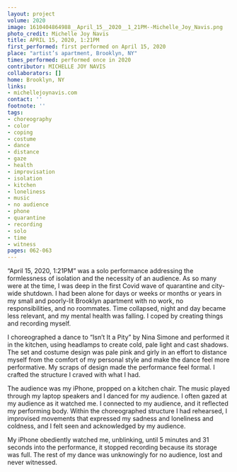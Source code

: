 ```yaml
---
layout: project
volume: 2020
image: 1610404864988__April_15__2020__1_21PM--Michelle_Joy_Navis.png
photo_credit: Michelle Joy Navis
title: APRIL 15, 2020, 1:21PM
first_performed: first performed on April 15, 2020
place: "artist’s apartment, Brooklyn, NY"
times_performed: performed once in 2020
contributor: MICHELLE JOY NAVIS
collaborators: []
home: Brooklyn, NY
links: 
- michellejoynavis.com
contact: ''
footnote: ''
tags:
- choreography
- color
- coping
- costume
- dance
- distance
- gaze
- health
- improvisation
- isolation
- kitchen
- loneliness
- music
- no audience
- phone
- quarantine
- recording
- solo
- time
- witness
pages: 062-063
---
```


“April 15, 2020, 1:21PM” was a solo performance addressing the formlessness of isolation and the necessity of an audience. As so many were at the time, I was deep in the first Covid wave of quarantine and city-wide shutdown. I had been alone for days or weeks or months or years in my small and poorly-lit Brooklyn apartment with no work, no responsibilities, and no roommates. Time collapsed, night and day became less relevant, and my mental health was falling. I coped by creating things and recording myself. 

I choreographed a dance to “Isn’t It a Pity” by Nina Simone and performed it in the kitchen, using headlamps to create cold, pale light and cast shadows. The set and costume design was pale pink and girly in an effort to distance myself from the comfort of my personal style and make the dance feel more performative. My scraps of design made the performance feel formal. I crafted the structure I craved with what I had.

The audience was my iPhone, propped on a kitchen chair. The music played through my laptop speakers and I danced for my audience. I often gazed at my audience as it watched me. I connected to my audience, and it reflected my performing body. Within the choreographed structure I had rehearsed, I improvised movements that expressed my sadness and loneliness and coldness, and I felt seen and acknowledged by my audience. 

My iPhone obediently watched me, unblinking, until 5 minutes and 31 seconds into the performance, it stopped recording because its storage was full. The rest of my dance was unknowingly for no audience, lost and never witnessed.